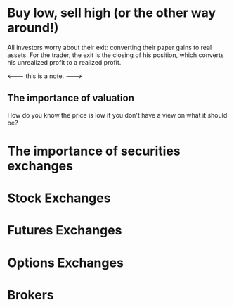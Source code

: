 # Buy low, sell high (or the other way around!)

All investors worry about their exit: converting their paper gains to real assets. For the trader, the exit is the closing of his position, which converts his unrealized profit to a realized profit.

 <---
 this is a note.
 --->

## The importance of valuation

How do you know the price is low if you don't have a view on what it should be?

# The importance of securities exchanges

# Stock Exchanges


# Futures Exchanges

# Options Exchanges

# Brokers


